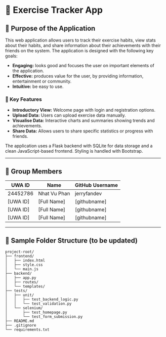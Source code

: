 # 🏃 Exercise Tracker App

## 📌 Purpose of the Application

This web application allows users to track their exercise habits, view stats about their habits, and share information about their achievements with their friends on the system. The application is designed with the following key goals:

- **Engaging:** looks good and focuses the user on important elements of the application.
- **Effective:** produces value for the user, by providing information, entertainment or community.
- **Intuitive:** be easy to use.

### 🔧 Key Features

- **Introductory View:** Welcome page with login and registration options.
- **Upload Data:** Users can upload exercise data manually.
- **Visualise Data:** Interactive charts and summaries showing trends and achievements.
- **Share Data:** Allows users to share specific statistics or progress with friends.

The application uses a Flask backend with SQLite for data storage and a clean JavaScript-based frontend. Styling is handled with Bootstrap.

---

## 👥 Group Members

| UWA ID     | Name              | GitHub Username   |
|------------|-------------------|-------------------|
| 24452786   | Nhat Vu Phan      | jerryfandev       |
| [UWA ID]   | [Full Name]       | [githubname]      |
| [UWA ID]   | [Full Name]       | [githubname]      |
| [UWA ID]   | [Full Name]       | [githubname]      |

---

## 📁 Sample Folder Structure (to be updated)
```
project-root/
├── frontend/
│   ├── index.html
│   ├── style.css
│   └── main.js
├── backend/
│   ├── app.py
│   ├── routes/
│   └── templates/
├── tests/
│   ├── unit/
│   │   ├── test_backend_logic.py
│   │   └── test_validation.py
│   └── selenium/
│       ├── test_homepage.py
│       └── test_form_submission.py
├── README.md
├── .gitignore
└── requirements.txt
```

